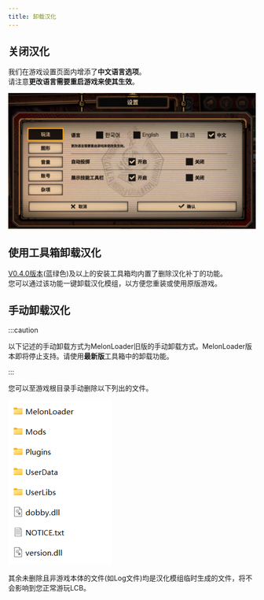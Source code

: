 ```yaml
---
title: 卸载汉化
---
```


## 关闭汉化
我们在游戏设置页面内增添了**中文语言选项**。  
请注意**更改语言需要重启游戏来使其生效**。

![image](/img/page/settingschn.png)

## 使用工具箱卸载汉化
[V0.4.0版本](https://www.zeroasso.top/docs/install/autoinstall#%E4%B8%8B%E8%BD%BD-%E5%B7%A5%E5%85%B7%E7%AE%B1)(蓝绿色)及以上的安装工具箱均内置了删除汉化补丁的功能。  
您可以通过该功能一键卸载汉化模组，以方便您重装或使用原版游戏。

## 手动卸载汉化

:::caution

以下记述的手动卸载方式为MelonLoader旧版的手动卸载方式。MelonLoader版本即将停止支持。请使用**最新版**工具箱中的卸载功能。

:::

您可以至游戏根目录手动删除以下列出的文件。

![image](/img/page/uninst.png)

其余未删除且非游戏本体的文件(如Log文件)均是汉化模组临时生成的文件，将不会影响到您正常游玩LCB。
